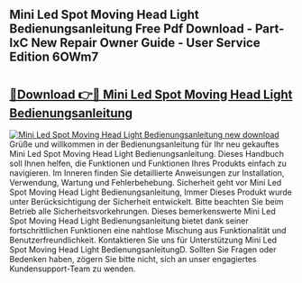 ## Mini Led Spot Moving Head Light Bedienungsanleitung Free Pdf Download - Part-lxC New Repair Owner Guide - User Service Edition 6OWm7

# <h2><a href="http://df3k1bs.blite.top/?on=Mini+Led+Spot+Moving+Head+Light+Bedienungsanleitung">🔗Download 👉🔴 Mini Led Spot Moving Head Light Bedienungsanleitung</a></h2>

[![Mini Led Spot Moving Head Light Bedienungsanleitung new download](https://i.imgur.com/lujVjoI.png)](http://df3k1bs.blite.top/?on=Mini+Led+Spot+Moving+Head+Light+Bedienungsanleitung)
Grüße und willkommen in der Bedienungsanleitung für Ihr neu gekauftes Mini Led Spot Moving Head Light Bedienungsanleitung. Dieses Handbuch soll Ihnen helfen, die Funktionen und Funktionen Ihres Produkts einfach zu navigieren. Im Inneren finden Sie detaillierte Anweisungen zur Installation, Verwendung, Wartung und Fehlerbehebung. Sicherheit geht vor Mini Led Spot Moving Head Light Bedienungsanleitung, Immer Dieses Produkt wurde unter Berücksichtigung der Sicherheit entwickelt. Bitte beachten Sie beim Betrieb alle Sicherheitsvorkehrungen. Dieses bemerkenswerte Mini Led Spot Moving Head Light Bedienungsanleitung bietet dank seiner fortschrittlichen Funktionen eine nahtlose Mischung aus Funktionalität und Benutzerfreundlichkeit. Kontaktieren Sie uns für Unterstützung Mini Led Spot Moving Head Light BedienungsanleitungD. Sollten Sie Fragen oder Bedenken haben, zögern Sie bitte nicht, sich an unser engagiertes Kundensupport-Team zu wenden.

